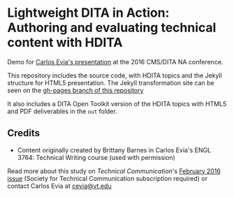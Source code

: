 # Lightweight DITA in Action: Authoring and evaluating technical content with HDITA

Demo for [Carlos Evia's presentation](http://cm-strategies.com/day1-agenda/evia/) at the 2016 CMS/DITA NA conference.

This repository includes the source code, with HDITA topics and the Jekyll structure for HTML5 presentation. The Jekyll transformation site can be seen on the [gh-pages branch of this repository](http://vt-engl-ptw.github.io/hditastudentsample/)

It also includes a DITA Open Toolkit version of the HDITA topics with HTML5 and PDF deliverables in the `out` folder.

## Credits
- Content originally created by Brittany Barnes in Carlos Evia's ENGL 3764: Technical Writing course (used with permission)

Read more about this study on *Technical Communication*'s [February 2016 issue](http://techcomm.stc.org/journals/63-1-february-2016/) (Society for Technical Communication subscription required) or contact Carlos Evia at cevia@vt.edu
